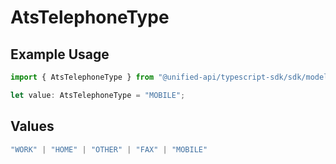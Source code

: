 # AtsTelephoneType

## Example Usage

```typescript
import { AtsTelephoneType } from "@unified-api/typescript-sdk/sdk/models/shared";

let value: AtsTelephoneType = "MOBILE";
```

## Values

```typescript
"WORK" | "HOME" | "OTHER" | "FAX" | "MOBILE"
```